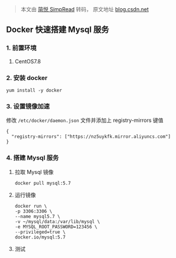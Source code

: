 > 本文由 [简悦 SimpRead](http://ksria.com/simpread/) 转码， 原文地址 [blog.csdn.net](https://blog.csdn.net/m0_37613503/article/details/119109878)

Docker 快速搭建 Mysql 服务
--------------------

### 1. 前置环境

1.  CentOS7.8

### 2. 安装 docker

```
yum install -y docker

```

### 3. 设置镜像加速

修改 `/etc/docker/daemon.json` 文件并添加上 registry-mirrors 键值

```
{
  "registry-mirrors": ["https://nz5uykfk.mirror.aliyuncs.com"]
}

```

### 4. 搭建 Mysql 服务

1.  拉取 Mysql 镜像
    
    ```
    docker pull mysql:5.7
    
    ```
    
2.  运行镜像
    
    ```
    docker run \
    -p 3306:3306 \
    --name mysql5.7 \
    -v ~/mysql/data:/var/lib/mysql \
    -e MYSQL_ROOT_PASSWORD=123456 \
    --privileged=true \
    docker.io/mysql:5.7
    
    ```
    
3.  测试